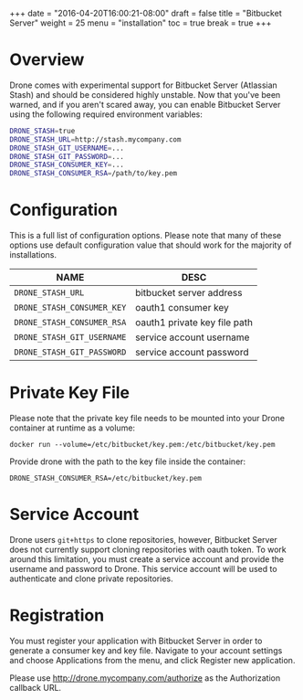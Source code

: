 +++
date = "2016-04-20T16:00:21-08:00"
draft = false
title = "Bitbucket Server"
weight = 25
menu = "installation"
toc = true
break = true
+++

# Overview

Drone comes with experimental support for Bitbucket Server (Atlassian Stash) and should be considered highly unstable. Now that you've been warned, and if you aren't scared away, you can enable Bitbucket Server using the following required environment variables:

```bash
DRONE_STASH=true
DRONE_STASH_URL=http://stash.mycompany.com
DRONE_STASH_GIT_USERNAME=...
DRONE_STASH_GIT_PASSWORD=...
DRONE_STASH_CONSUMER_KEY=...
DRONE_STASH_CONSUMER_RSA=/path/to/key.pem
```

# Configuration

This is a full list of configuration options. Please note that many of these options use default configuration value that should work for the majority of installations.

NAME                        | DESC
----------------------------|--------------------------------------------------------
`DRONE_STASH_URL`           | bitbucket server address
`DRONE_STASH_CONSUMER_KEY`  | oauth1 consumer key
`DRONE_STASH_CONSUMER_RSA`  | oauth1 private key file path
`DRONE_STASH_GIT_USERNAME`  | service account username
`DRONE_STASH_GIT_PASSWORD`  | service account password

# Private Key File

Please note that the private key file needs to be mounted into your Drone container at runtime as a volume:

```
docker run --volume=/etc/bitbucket/key.pem:/etc/bitbucket/key.pem
```

Provide drone with the path to the key file inside the container:

```
DRONE_STASH_CONSUMER_RSA=/etc/bitbucket/key.pem
```

# Service Account

Drone users `git+https` to clone repositories, however, Bitbucket Server does not currently support cloning repositories with oauth token. To work around this limitation, you must create a service account and provide the username and password to Drone. This service account will be used to authenticate and clone private repositories.

# Registration

You must register your application with Bitbucket Server in order to generate a consumer key and key file. Navigate to your account settings and choose Applications from the menu, and click Register new application.

Please use http://drone.mycompany.com/authorize as the Authorization callback URL.
